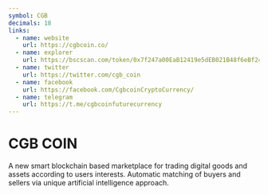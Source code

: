 ```yaml
---
symbol: CGB
decimals: 18
links:
  - name: website
    url: https://cgbcoin.co/
  - name: explorer
    url: https://bscscan.com/token/0x7f247a00EaB12419e5dEB021B48f6eBf249CF86C
  - name: twitter
    url: https://twitter.com/cgb_coin
  - name: facebook
    url: https://facebook.com/CgbcoinCryptoCurrency/
  - name: telegram
    url: https://t.me/cgbcoinfuturecurrency
---
```


# CGB COIN

A new smart blockchain based marketplace for trading digital goods and assets according to users interests. Automatic matching of buyers and sellers via unique artificial intelligence approach.
